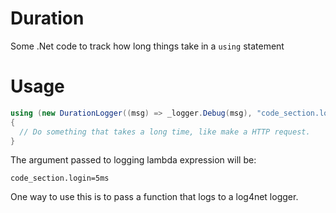 # Duration
Some .Net code to track how long things take in a `using` statement

# Usage

```c#
using (new DurationLogger((msg) => _logger.Debug(msg), "code_section.login"))
{
  // Do something that takes a long time, like make a HTTP request.
}
```

The argument passed to logging lambda expression will be:

```
code_section.login=5ms
```

One way to use this is to pass a function that logs to a log4net logger.
